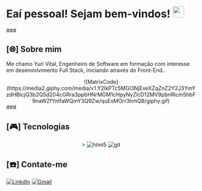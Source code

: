 <h1>
Eaí pessoal! Sejam bem-vindos! <img width="30px" src="https://raw.githubusercontent.com/iampavangandhi/iampavangandhi/master/gifs/Hi.gif">
</h1>
###
<h2>[🌐] Sobre mim</h2>

<p>Me chamo Yuri Vital, Engenheiro de Software em formação com interesse em desenvolvimento Full Stack, iniciando através do Front-End..</p>

<div align="center" style="width: 500px height: auto">![MatrixCode](https://media2.giphy.com/media/v1.Y2lkPTc5MGI3NjExeXZqZnZ2Y2J3YmYzdHBicjQ3b2Q5d204cGRra3ppbHNrMGM1cHpyNyZlcD12MV9pbnRlcm5hbF9naWZfYnlfaWQmY3Q9Zw/quEsMOrr3hmQ8/giphy.gif)
</div>
###

<h2>[🎮] Tecnologias</h2>

<div align="center" style="inline_block"<br>>
  <img align="center" alt="html5" src="https://img.shields.io/badge/HTML5-E34F26?style=for-the-badge&logo=html5&logoColor=white"/>          
  <img align="center" alt="git"src="https://img.shields.io/badge/Git-Versionado-F05032?style=for-the-badge&logo=git&logoColor=white"/>
</div>

###

<h2>[☎️] Contate-me</h2>

[![LinkdIn](https://img.shields.io/badge/LinkedIn-0077B5?style=for-the-badge&logo=linkedin&logoColor=white)](https://www.linkedin.com/in/yurivitall/)
[![Gmail](https://img.shields.io/badge/Gmail-D14836?style=for-the-badge&logo=gmail&logoColor=white)](mailto:yvital.work@gmail.com)